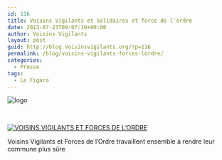 ```yaml
---
id: 116
title: Voisins Vigilants et Solidaires et force de l'ordre
date: 2013-07-23T09:07:19+00:00
author: Voisins Vigilants
layout: post
guid: http://blog.voisinsvigilants.org/?p=116
permalink: /blog/voisins-vigilants-forces-lordre/
categories:
  - Presse
tags:
  - Le Figaro
---
```

<img class="size-medium wp-image-130 alignleft" src="./../../images/2014/09/logo.jpg" alt="logo" />

&nbsp;


  <a title="Le Figaro" href="./../../images/2014/09/Article-Le-Figaro-Big.jpg" target="_blank"><img class="wp-image-117 size-full" src="./../../images/2014/09/Article-Le-Figaro-Big.jpg" alt="VOISINS VIGILANTS ET FORCES DE L’ORDRE"/></a>
  
  <p class="wp-caption-text">
    Voisins Vigilants et Forces de l’Ordre travaillent ensemble à rendre leur commune plus sûre
  </p>

